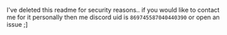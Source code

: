 I've deleted this readme for security reasons.. if you would like to contact me for it personally then me discord uid is `869745587040440390` or open an issue ;]
